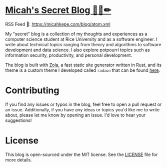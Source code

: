 # [Micah's Secret Blog 👨‍💻✏](https://micahkepe.com/blog/)

RSS Feed 📡: https://micahkepe.com/blog/atom.xml

My "secret" blog is a collection of my thoughts and experiences as a computer
science student at Rice University and as a software engineer. I write about
technical topics ranging from theory and algorithms to software development and
data science. I also explore potpourri topics such as information security,
productivity, and personal development.

The blog is built with [Zola](https://www.getzola.org/), a fast static site
generator written in Rust, and its theme is a custom theme I developed called
`radion` that can be found [here](https://github.com/micahkepe/radion).

# Contributing

If you find any issues or typos in the blog, feel free to open a pull request or
an issue. Additionally, if you have any ideas or topics you'd like me to write
about, please let me know by opening an issue. I'd love to hear your
suggestions!

# License

This blog is open-sourced under the MIT license. See the [LICENSE](LICENSE) file
for more details.
